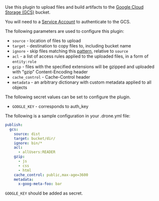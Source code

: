 Use this plugin to upload files and build artifacts
to the [Google Cloud Storage (GCS)](https://cloud.google.com/storage/) bucket.

You will need to a [Service Account](https://developers.google.com/console/help/new/#serviceaccounts)
to authenticate to the GCS.

The following parameters are used to configure this plugin:

* `source` - location of files to upload
* `target` - destination to copy files to, including bucket name
* `ignore` - skip files matching this [pattern](https://golang.org/pkg/path/filepath/#Match), relative to `source`
* `acl` - a list of access rules applied to the uploaded files, in a form of `entity:role`
* `gzip` - files with the specified extensions will be gzipped and uploaded with "gzip" Content-Encoding header
* `cache_control` - Cache-Control header
* `metadata` - an arbitrary dictionary with custom metadata applied to all objects

The following secret values can be set to configure the plugin.
* `GOOGLE_KEY` - corresponds to auth_key

The following is a sample configuration in your .drone.yml file:

```yaml
publish:
  gcs:
    source: dist
    target: bucket/dir/
    ignore: bin/*
    acl:
      - allUsers:READER
    gzip:
      - js
      - css
      - html
    cache_control: public,max-age=3600
    metadata:
      x-goog-meta-foo: bar
```

`GOOGLE_KEY` should be added as secret.
